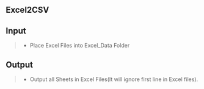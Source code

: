 ## Excel2CSV
## Input
  > - Place Excel Files into Excel_Data Folder
## Output
  > - Output all Sheets in Excel Files(It will ignore first line in Excel files).